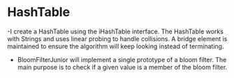 # HashTable

-I create a HashTable using the iHashTable interface. The HashTable works with Strings and uses linear probing to handle collisions.
A bridge element is maintained to ensure the algorithm will keep looking instead of terminating. 
- BloomFilterJunior will implement a single prototype of a bloom filter. The main purpose is to check if a given value is a member of the bloom filter.
